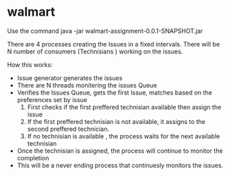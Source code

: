 # walmart
Use the command java -jar walmart-assignment-0.0.1-SNAPSHOT.jar

There are 4 processes creating the Issues in a fixed intervals.
There will be N number of consumers (Technisians ) working on the issues.

How this works:

  * Issue generator generates the issues 
  * There are N threads monitering the issues Queue
  * Verifies the Issues Queue, gets the first Issue, matches based on the preferences set by issue
     1. First checks if the first preffered technisian available then assign the issue
     2. If the first preffered technisian is not available, it assigns to the second preffered technician.
     3. If no technisian is available , the process waits for the next available technisian
  * Once the technisian is assigned, the process will continue to monitor the completion 
  * This will be a never ending process that continuesly monitors the issues.
